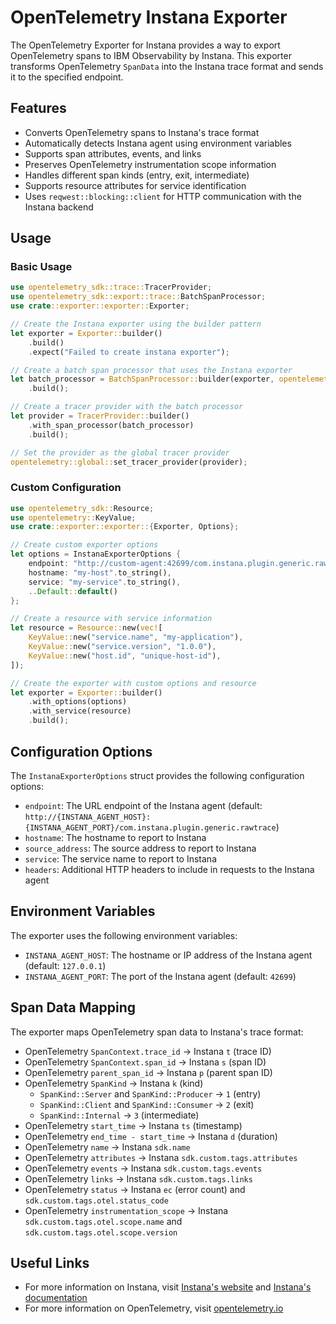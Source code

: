 # OpenTelemetry Instana Exporter

The OpenTelemetry Exporter for Instana provides a way to export OpenTelemetry spans to IBM Observability by Instana. This exporter transforms OpenTelemetry `SpanData` into the Instana trace format and sends it to the specified endpoint.

## Features

- Converts OpenTelemetry spans to Instana's trace format
- Automatically detects Instana agent using environment variables
- Supports span attributes, events, and links
- Preserves OpenTelemetry instrumentation scope information
- Handles different span kinds (entry, exit, intermediate)
- Supports resource attributes for service identification
- Uses `reqwest::blocking::client` for HTTP communication with the Instana backend

## Usage

### Basic Usage

```rust
use opentelemetry_sdk::trace::TracerProvider;
use opentelemetry_sdk::export::trace::BatchSpanProcessor;
use crate::exporter::exporter::Exporter;

// Create the Instana exporter using the builder pattern
let exporter = Exporter::builder()
    .build()
    .expect("Failed to create instana exporter");

// Create a batch span processor that uses the Instana exporter
let batch_processor = BatchSpanProcessor::builder(exporter, opentelemetry_sdk::runtime::Tokio)
    .build();

// Create a tracer provider with the batch processor
let provider = TracerProvider::builder()
    .with_span_processor(batch_processor)
    .build();

// Set the provider as the global tracer provider
opentelemetry::global::set_tracer_provider(provider);
```

### Custom Configuration

```rust
use opentelemetry_sdk::Resource;
use opentelemetry::KeyValue;
use crate::exporter::exporter::{Exporter, Options};

// Create custom exporter options
let options = InstanaExporterOptions {
    endpoint: "http://custom-agent:42699/com.instana.plugin.generic.rawtrace".to_string(),
    hostname: "my-host".to_string(),
    service: "my-service".to_string(),
    ..Default::default()
};

// Create a resource with service information
let resource = Resource::new(vec![
    KeyValue::new("service.name", "my-application"),
    KeyValue::new("service.version", "1.0.0"),
    KeyValue::new("host.id", "unique-host-id"),
]);

// Create the exporter with custom options and resource
let exporter = Exporter::builder()
    .with_options(options)
    .with_service(resource)
    .build();
```

## Configuration Options

The `InstanaExporterOptions` struct provides the following configuration options:

- `endpoint`: The URL endpoint of the Instana agent (default: `http://{INSTANA_AGENT_HOST}:{INSTANA_AGENT_PORT}/com.instana.plugin.generic.rawtrace`)
- `hostname`: The hostname to report to Instana
- `source_address`: The source address to report to Instana
- `service`: The service name to report to Instana
- `headers`: Additional HTTP headers to include in requests to the Instana agent

## Environment Variables

The exporter uses the following environment variables:

- `INSTANA_AGENT_HOST`: The hostname or IP address of the Instana agent (default: `127.0.0.1`)
- `INSTANA_AGENT_PORT`: The port of the Instana agent (default: `42699`)

## Span Data Mapping

The exporter maps OpenTelemetry span data to Instana's trace format:

- OpenTelemetry `SpanContext.trace_id` → Instana `t` (trace ID)
- OpenTelemetry `SpanContext.span_id` → Instana `s` (span ID)
- OpenTelemetry `parent_span_id` → Instana `p` (parent span ID)
- OpenTelemetry `SpanKind` → Instana `k` (kind)
  - `SpanKind::Server` and `SpanKind::Producer` → `1` (entry)
  - `SpanKind::Client` and `SpanKind::Consumer` → `2` (exit)
  - `SpanKind::Internal` → `3` (intermediate)
- OpenTelemetry `start_time` → Instana `ts` (timestamp)
- OpenTelemetry `end_time - start_time` → Instana `d` (duration)
- OpenTelemetry `name` → Instana `sdk.name`
- OpenTelemetry `attributes` → Instana `sdk.custom.tags.attributes`
- OpenTelemetry `events` → Instana `sdk.custom.tags.events`
- OpenTelemetry `links` → Instana `sdk.custom.tags.links`
- OpenTelemetry `status` → Instana `ec` (error count) and `sdk.custom.tags.otel.status_code`
- OpenTelemetry `instrumentation_scope` → Instana `sdk.custom.tags.otel.scope.name` and `sdk.custom.tags.otel.scope.version`

## Useful Links

- For more information on Instana, visit [Instana's website](https://www.instana.com/) and [Instana's documentation](https://www.ibm.com/docs/en/obi/current)
- For more information on OpenTelemetry, visit [opentelemetry.io](https://opentelemetry.io/)


